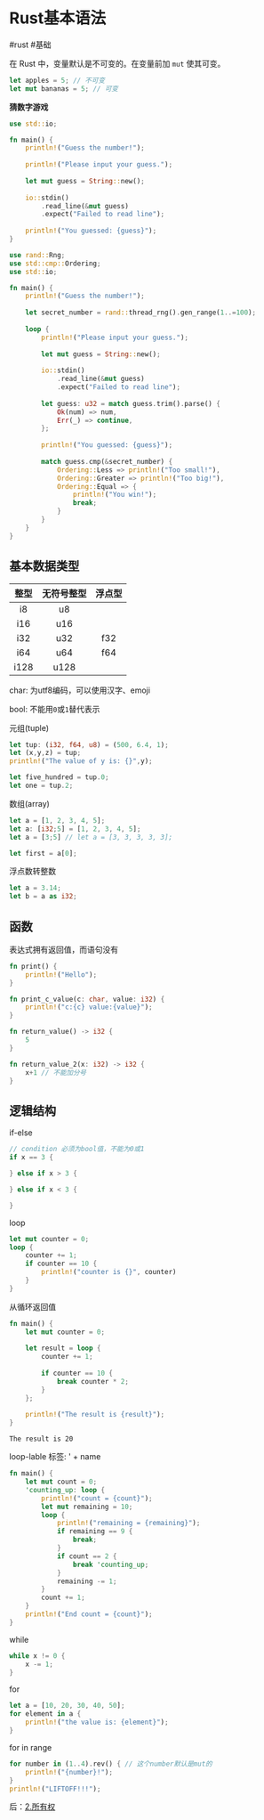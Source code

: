 # Rust基本语法

#rust #基础

在 Rust 中，变量默认是不可变的。在变量前加 `mut` 使其可变。

```rust
let apples = 5; // 不可变
let mut bananas = 5; // 可变
```

**猜数字游戏**


```rust
use std::io;

fn main() {
    println!("Guess the number!");
    
    println!("Please input your guess.");
    
    let mut guess = String::new();
    
    io::stdin()
        .read_line(&mut guess)
        .expect("Failed to read line");
        
    println!("You guessed: {guess}");
}
```

```rust
use rand::Rng;
use std::cmp::Ordering;
use std::io;

fn main() {
    println!("Guess the number!");
    
    let secret_number = rand::thread_rng().gen_range(1..=100);
    
    loop {
        println!("Please input your guess.");
        
        let mut guess = String::new();
        
        io::stdin()
            .read_line(&mut guess)
            .expect("Failed to read line");
            
        let guess: u32 = match guess.trim().parse() {
            Ok(num) => num,
            Err(_) => continue,
        };
        
        println!("You guessed: {guess}");
        
        match guess.cmp(&secret_number) {
            Ordering::Less => println!("Too small!"),
            Ordering::Greater => println!("Too big!"),
            Ordering::Equal => {
                println!("You win!");
                break;
            }
        }
    }
}

```



## 基本数据类型

| 整型 | 无符号整型 | 浮点型 |
|:----:|:----------:|:------:|
|  i8  |     u8     |        |
| i16  |    u16     |        |
| i32  |    u32     |  f32   |
| i64  |    u64     |  f64   |
| i128 |    u128    |        |

char: 为utf8编码，可以使用汉字、emoji

bool: 不能用`0`或`1`替代表示

元组(tuple)
```rust
let tup: (i32, f64, u8) = (500, 6.4, 1);
let (x,y,z) = tup;
println!("The value of y is: {}",y);

let five_hundred = tup.0;
let one = tup.2;
```

数组(array)
```rust
let a = [1, 2, 3, 4, 5];
let a: [i32;5] = [1, 2, 3, 4, 5];
let a = [3;5] // let a = [3, 3, 3, 3, 3];

let first = a[0];
```


浮点数转整数
```rust
let a = 3.14;
let b = a as i32;
```

## 函数

表达式拥有返回值，而语句没有

```rust
fn print() {
    println!("Hello");
}

fn print_c_value(c: char, value: i32) {
    println!("c:{c} value:{value}");
}

fn return_value() -> i32 {
    5
}

fn return_value_2(x: i32) -> i32 {
    x+1 // 不能加分号
}

```



## 逻辑结构

if-else
```rust
// condition 必须为bool值，不能为0或1
if x == 3 {

} else if x > 3 {

} else if x < 3 {

}
```

loop
```rust
let mut counter = 0;
loop {
    counter += 1;
    if counter == 10 {
        println!("counter is {}", counter)
    }
}
```

从循环返回值
```rust
fn main() {
    let mut counter = 0;
    
    let result = loop {
        counter += 1;
        
        if counter == 10 {
            break counter * 2;
        }
    };
    
    println!("The result is {result}");
}

```

```
The result is 20
```


loop-lable
标签: ' + name
```rust
fn main() {
    let mut count = 0;
    'counting_up: loop {
        println!("count = {count}");
        let mut remaining = 10;
        loop {
            println!("remaining = {remaining}");
            if remaining == 9 {
                break;
            }
            if count == 2 {
                break 'counting_up;
            }
            remaining -= 1;
        }
        count += 1;
    }
    println!("End count = {count}");
}
```

while
```rust
while x != 0 {
    x -= 1;
}

```

for
```rust
let a = [10, 20, 30, 40, 50];
for element in a {
    println!("the value is: {element}");
}
```

for in range
```rust
for number in (1..4).rev() { // 这个number默认是mut的
    println!("{number}!");
}
println!("LIFTOFF!!!");
```


后：[2.所有权](2.所有权.md)